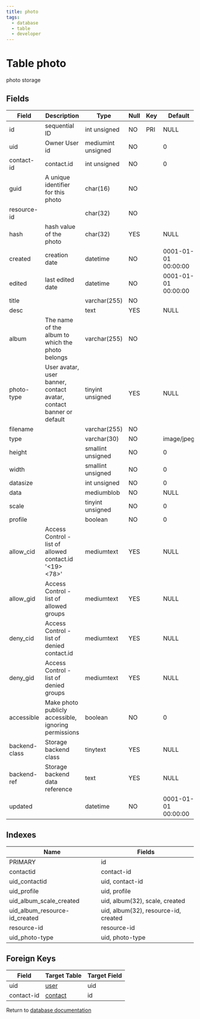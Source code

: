 ```yaml
---
title: photo
tags:
  - database
  - table
  - developer
---
```

# Table photo

photo storage

## Fields

| Field         | Description                                                         | Type               | Null | Key | Default             | Extra          |
| ------------- | ------------------------------------------------------------------- | ------------------ | ---- | --- | ------------------- | -------------- |
| id            | sequential ID                                                       | int unsigned       | NO   | PRI | NULL                | auto_increment |
| uid           | Owner User id                                                       | mediumint unsigned | NO   |     | 0                   |                |
| contact-id    | contact.id                                                          | int unsigned       | NO   |     | 0                   |                |
| guid          | A unique identifier for this photo                                  | char(16)           | NO   |     |                     |                |
| resource-id   |                                                                     | char(32)           | NO   |     |                     |                |
| hash          | hash value of the photo                                             | char(32)           | YES  |     | NULL                |                |
| created       | creation date                                                       | datetime           | NO   |     | 0001-01-01 00:00:00 |                |
| edited        | last edited date                                                    | datetime           | NO   |     | 0001-01-01 00:00:00 |                |
| title         |                                                                     | varchar(255)       | NO   |     |                     |                |
| desc          |                                                                     | text               | YES  |     | NULL                |                |
| album         | The name of the album to which the photo belongs                    | varchar(255)       | NO   |     |                     |                |
| photo-type    | User avatar, user banner, contact avatar, contact banner or default | tinyint unsigned   | YES  |     | NULL                |                |
| filename      |                                                                     | varchar(255)       | NO   |     |                     |                |
| type          |                                                                     | varchar(30)        | NO   |     | image/jpeg          |                |
| height        |                                                                     | smallint unsigned  | NO   |     | 0                   |                |
| width         |                                                                     | smallint unsigned  | NO   |     | 0                   |                |
| datasize      |                                                                     | int unsigned       | NO   |     | 0                   |                |
| data          |                                                                     | mediumblob         | NO   |     | NULL                |                |
| scale         |                                                                     | tinyint unsigned   | NO   |     | 0                   |                |
| profile       |                                                                     | boolean            | NO   |     | 0                   |                |
| allow_cid     | Access Control - list of allowed contact.id '<19><78>'              | mediumtext         | YES  |     | NULL                |                |
| allow_gid     | Access Control - list of allowed groups                             | mediumtext         | YES  |     | NULL                |                |
| deny_cid      | Access Control - list of denied contact.id                          | mediumtext         | YES  |     | NULL                |                |
| deny_gid      | Access Control - list of denied groups                              | mediumtext         | YES  |     | NULL                |                |
| accessible    | Make photo publicly accessible, ignoring permissions                | boolean            | NO   |     | 0                   |                |
| backend-class | Storage backend class                                               | tinytext           | YES  |     | NULL                |                |
| backend-ref   | Storage backend data reference                                      | text               | YES  |     | NULL                |                |
| updated       |                                                                     | datetime           | NO   |     | 0001-01-01 00:00:00 |                |

## Indexes

| Name                          | Fields                               |
| ----------------------------- | ------------------------------------ |
| PRIMARY                       | id                                   |
| contactid                     | contact-id                           |
| uid_contactid                 | uid, contact-id                      |
| uid_profile                   | uid, profile                         |
| uid_album_scale_created       | uid, album(32), scale, created       |
| uid_album_resource-id_created | uid, album(32), resource-id, created |
| resource-id                   | resource-id                          |
| uid_photo-type                | uid, photo-type                      |

## Foreign Keys

| Field      | Target Table                         | Target Field |
| ---------- | ------------------------------------ | ------------ |
| uid        | [user](/spec/database/db_user)       | uid          |
| contact-id | [contact](/spec/database/db_contact) | id           |

Return to [database documentation](/spec/database/)
